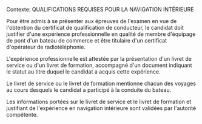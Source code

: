 Contexte: QUALIFICATIONS REQUISES POUR LA NAVIGATION INTÉRIEURE

Pour être admis à se présenter aux épreuves de l'examen en vue de l'obtention du certificat de qualification de conducteur, le candidat doit justifier d'une expérience professionnelle en qualité de membre d'équipage de pont d'un bateau de commerce et être titulaire d'un certificat d'opérateur de radiotéléphonie.

L'expérience professionnelle est attestée par la présentation d'un livret de service ou d'un livret de formation, accompagné d'un document indiquant le statut au titre duquel le candidat a acquis cette expérience.

Le livret de service ou le livret de formation mentionne chacun des voyages au cours desquels le candidat a participé à la conduite du bateau.

Les informations portées sur le livret de service et le livret de formation et justifiant de l'expérience en navigation intérieure sont validées par l'autorité compétente.